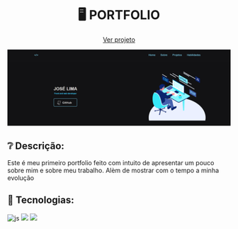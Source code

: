 <h1 align="center"> 🖥️ PORTFOLIO </h1>
<p align="center">
  <a href="https://portfolio-jose-lima.vercel.app/">Ver projeto</a>
</p>

<img src="/assets/img/printprojeto.PNG">

<h2>❔ Descrição:</h2>
Este é meu primeiro portfolio feito com intuito de apresentar um pouco sobre mim e sobre meu trabalho. Alèm de mostrar com o tempo a minha evolução


<h2> 🚀 Tecnologias:</h2>

<div style="display: inline_block">
  <img alt="js" src="https://img.shields.io/badge/JavaScript-F7DF1E?style=for-the-badge&logo=javascript&logoColor=black" /> 
  <img src="https://img.shields.io/badge/HTML5-E34F26?style=for-the-badge&logo=html5&logoColor=white" />
  <img src="https://img.shields.io/badge/CSS-1283e0?&style=for-the-badge&logo=css3&logoColor=white" />
</div>

